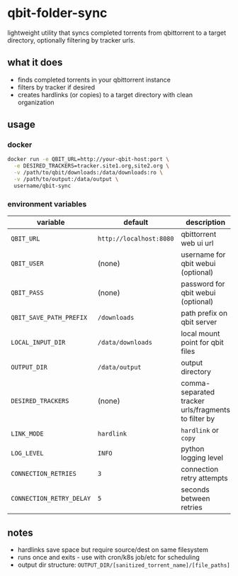 # qbit-folder-sync

lightweight utility that syncs completed torrents from qbittorrent to a target directory, optionally filtering by tracker urls.

## what it does

- finds completed torrents in your qbittorrent instance
- filters by tracker if desired
- creates hardlinks (or copies) to a target directory with clean organization

## usage

### docker

```bash
docker run -e QBIT_URL=http://your-qbit-host:port \
  -e DESIRED_TRACKERS=tracker.site1.org,site2.org \
  -v /path/to/qbit/downloads:/data/downloads:ro \
  -v /path/to/output:/data/output \
  username/qbit-sync
```

### environment variables

| variable | default | description |
|----------|---------|-------------|
| `QBIT_URL` | `http://localhost:8080` | qbittorrent web ui url |
| `QBIT_USER` | (none) | username for qbit webui (optional) |
| `QBIT_PASS` | (none) | password for qbit webui (optional) |
| `QBIT_SAVE_PATH_PREFIX` | `/downloads` | path prefix on qbit server |
| `LOCAL_INPUT_DIR` | `/data/downloads` | local mount point for qbit files |
| `OUTPUT_DIR` | `/data/output` | output directory |
| `DESIRED_TRACKERS` | (none) | comma-separated tracker urls/fragments to filter by |
| `LINK_MODE` | `hardlink` | `hardlink` or `copy` |
| `LOG_LEVEL` | `INFO` | python logging level |
| `CONNECTION_RETRIES` | `3` | connection retry attempts |
| `CONNECTION_RETRY_DELAY` | `5` | seconds between retries |

## notes

- hardlinks save space but require source/dest on same filesystem
- runs once and exits - use with cron/k8s job/etc for scheduling
- output dir structure: `OUTPUT_DIR/[sanitized_torrent_name]/[file_paths]`
